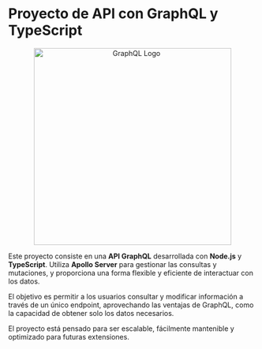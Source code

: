 # Proyecto de API con GraphQL y TypeScript

<p align="center">
  <img src="https://github.com/user-attachments/assets/b245ca74-0bd1-44c9-9f45-b0ad9c2ae231" width="400" height="400" alt="GraphQL Logo">
</p>
  
Este proyecto consiste en una **API GraphQL** desarrollada con **Node.js** y **TypeScript**. Utiliza **Apollo Server** para gestionar las consultas y mutaciones, y proporciona una forma flexible y eficiente de interactuar con los datos.

El objetivo es permitir a los usuarios consultar y modificar información a través de un único endpoint, aprovechando las ventajas de GraphQL, como la capacidad de obtener solo los datos necesarios.

El proyecto está pensado para ser escalable, fácilmente mantenible y optimizado para futuras extensiones.
